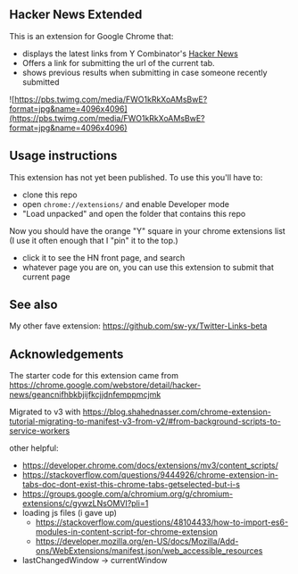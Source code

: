## Hacker News Extended

This is an extension for Google Chrome that:

- displays the latest links from Y Combinator's [Hacker News](https://news.ycombinator.com)
- Offers a link for submitting the url of the current tab.
- shows previous results when submitting in case someone recently submitted

![https://pbs.twimg.com/media/FWO1kRkXoAMsBwE?format=jpg&name=4096x4096](https://pbs.twimg.com/media/FWO1kRkXoAMsBwE?format=jpg&name=4096x4096)

## Usage instructions

This extension has not yet been published. To use this you'll have to:

- clone this repo
- open `chrome://extensions/` and enable Developer mode
- "Load unpacked" and open the folder that contains this repo

Now you should have the orange "Y" square in your chrome extensions list (I use it often enough that I "pin" it to the top.)

- click it to see the HN front page, and search
- whatever page you are on, you can use this extension to submit that current page

## See also

My other fave extension: https://github.com/sw-yx/Twitter-Links-beta

## Acknowledgements

The starter code for this extension came from https://chrome.google.com/webstore/detail/hacker-news/geancnifhbkbjijfkcjjdnfemppmcjmk

Migrated to v3 with https://blog.shahednasser.com/chrome-extension-tutorial-migrating-to-manifest-v3-from-v2/#from-background-scripts-to-service-workers

other helpful:

- https://developer.chrome.com/docs/extensions/mv3/content_scripts/
- https://stackoverflow.com/questions/9444926/chrome-extension-in-tabs-doc-dont-exist-this-chrome-tabs-getselected-but-i-s
- https://groups.google.com/a/chromium.org/g/chromium-extensions/c/gywzLNsOMVI?pli=1
- loading js files (i gave up)
  - https://stackoverflow.com/questions/48104433/how-to-import-es6-modules-in-content-script-for-chrome-extension
  - https://developer.mozilla.org/en-US/docs/Mozilla/Add-ons/WebExtensions/manifest.json/web_accessible_resources
- lastChangedWindow -> currentWindow